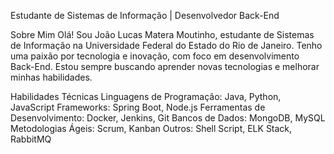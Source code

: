 Estudante de Sistemas de Informação | Desenvolvedor Back-End

Sobre Mim
Olá! Sou João Lucas Matera Moutinho, estudante de Sistemas de Informação na Universidade Federal do Estado do Rio de Janeiro. Tenho uma paixão por tecnologia e inovação, com foco em desenvolvimento Back-End. Estou sempre buscando aprender novas tecnologias e melhorar minhas habilidades.

Habilidades Técnicas
Linguagens de Programação: Java, Python, JavaScript
Frameworks: Spring Boot, Node.js
Ferramentas de Desenvolvimento: Docker, Jenkins, Git
Bancos de Dados: MongoDB, MySQL
Metodologias Ágeis: Scrum, Kanban
Outros: Shell Script, ELK Stack, RabbitMQ

